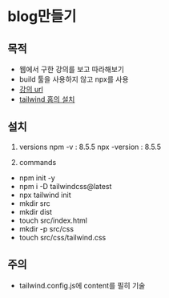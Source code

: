 blog만들기
=========

## 목적

- 웹에서 구한 강의를 보고 따라해보기
- build 툴을 사용하지 않고 npx를 사용
- [강의 url](https://github.com/digitshack/tailwindcss-course)
- [tailwind 홈의 설치](https://tailwindcss.com/docs/installation)

## 설치

1. versions
    npm -v  : 8.5.5
    npx -version : 8.5.5
    
2. commands

- npm init -y
- npm i -D tailwindcss@latest
- npx tailwind init
- mkdir src
- mkdir dist
- touch src/index.html
- mkdir -p src/css
- touch src/css/tailwind.css

## 주의

- tailwind.config.js에 content를 필히 기술

